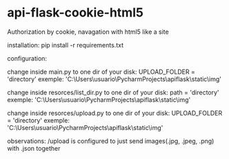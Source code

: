 # api-flask-cookie-html5
Authorization by cookie, navagation with html5 like a site

installation: pip install -r requirements.txt

configuration:

change inside main.py to one dir of your disk: UPLOAD_FOLDER = 'directory' exemple: 'C:\Users\usuario\PycharmProjects\apiflask\static\img'

change inside resorces/list_dir.py to one dir of your disk: path = 'directory' exemple: 'C:\Users\usuario\PycharmProjects\apiflask\static\img'

change inside resorces/upload.py to one dir of your disk: UPLOAD_FOLDER = 'directory' exemple: 'C:\Users\usuario\PycharmProjects\apiflask\static\img'

observations: /upload is configured to just send images(.jpg, .jpeg, .png) with .json together
